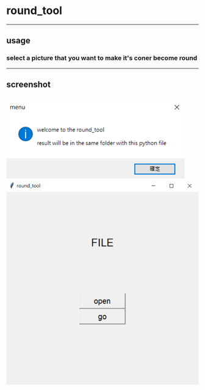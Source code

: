 # round_tool
---
## usage

### select a picture that you want to make it's coner become round
---
## screenshot

![Alt text](pic/1.png)
![Alt text](pic/2.png)
---
